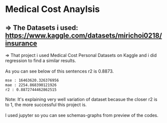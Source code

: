 # Medical Cost Anaylsis
## => The Datasets i used: https://www.kaggle.com/datasets/mirichoi0218/insurance
=> That project i used Medical Cost Personal Datasets on Kaggle and i did regression to find a similar results.
<br><br>
As you can see below of this sentences r2 is 0.8873.
```bash
mse : 16463620.326376956
mae : 2254.868390121926
r2 : 0.8872744462862515
```
Note: It's explaining very well variation of dataset becasue the closer r2 is to 1, the more successful this project is.
<br><br>
I used jupyter so you can see schemas-graphs from preview of the codes.
